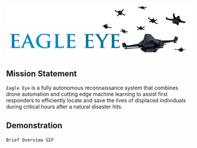 ![eagleeye logo](Media/Logo.png)


**Mission Statement** 
--- 

`Eagle Eye` is a fully autonomous reconnaissance system that combines drone automation and cutting edge machine learning to assist first responders to efficiently locate and save the lives of displaced individuals during critical hours after a natural disaster hits.


**Demonstration**
---
```Brief Overview GIF```
